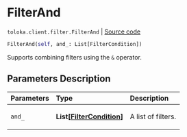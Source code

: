 # FilterAnd
`toloka.client.filter.FilterAnd` | [Source code](https://github.com/Toloka/toloka-kit/blob/v1.2.0/src/client/filter.py#L119)

```python
FilterAnd(self, and_: List[FilterCondition])
```

Supports combining filters using the `&` operator.

## Parameters Description

| Parameters | Type | Description |
| :----------| :----| :-----------|
`and_`|**List\[[FilterCondition](toloka.client.filter.FilterCondition.md)\]**|<p>A list of filters.</p>
